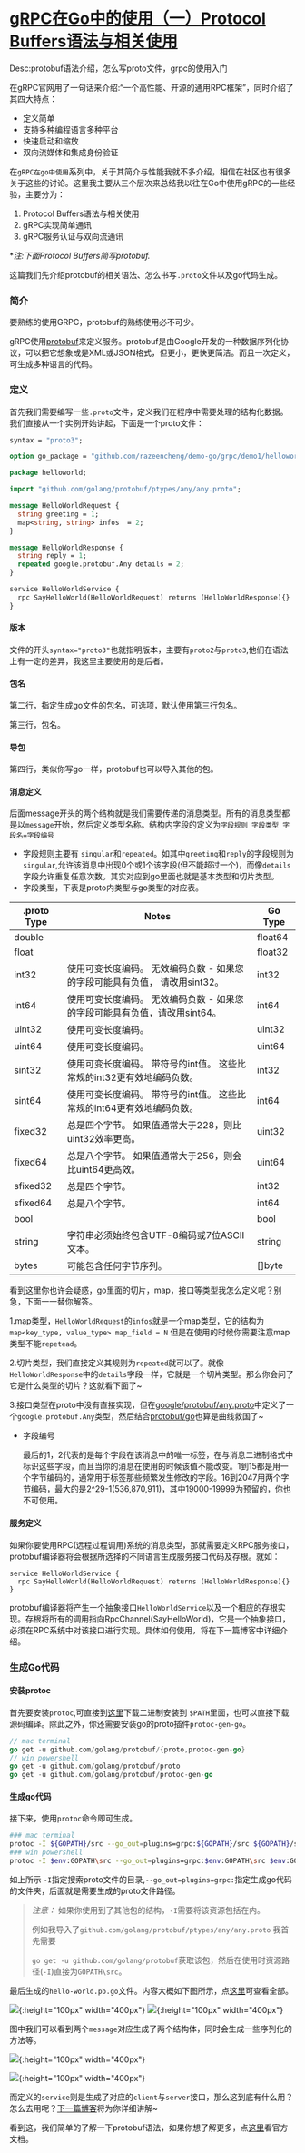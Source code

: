 # [gRPC在Go中的使用（一）Protocol Buffers语法与相关使用](https://razeen.me/post/how-to-use-grpc-in-golang-01.html)

Desc:protobuf语法介绍，怎么写proto文件，grpc的使用入门

在gRPC官网用了一句话来介绍:“一个高性能、开源的通用RPC框架”，同时介绍了其四大特点：

* 定义简单
* 支持多种编程语言多种平台
* 快速启动和缩放
* 双向流媒体和集成身份验证 

<!--more-->

在`gRPC在go中使用`系列中，关于其简介与性能我就不多介绍，相信在社区也有很多关于这些的讨论。这里我主要从三个层次来总结我以往在Go中使用gRPC的一些经验，主要分为：

1. Protocol Buffers语法与相关使用
2. gRPC实现简单通讯
3. gRPC服务认证与双向流通讯

**注:下面Protocol Buffers简写protobuf.*


这篇我们先介绍protobuf的相关语法、怎么书写`.proto`文件以及go代码生成。

### 简介

要熟练的使用GRPC，protobuf的熟练使用必不可少。

gRPC使用[protobuf](https://github.com/google/protobuf)来定义服务。protobuf是由Google开发的一种数据序列化协议，可以把它想象成是XML或JSON格式，但更小，更快更简洁。而且一次定义，可生成多种语言的代码。

### 定义

首先我们需要编写一些`.proto`文件，定义我们在程序中需要处理的结构化数据。我们直接从一个实例开始讲起，下面是一个proto文件：


``` protobuf
syntax = "proto3";

option go_package = "github.com/razeencheng/demo-go/grpc/demo1/helloworld";

package helloworld;

import "github.com/golang/protobuf/ptypes/any/any.proto";

message HelloWorldRequest {
  string greeting = 1;
  map<string, string> infos  = 2;
}

message HelloWorldResponse {
  string reply = 1;
  repeated google.protobuf.Any details = 2;
}

service HelloWorldService {
  rpc SayHelloWorld(HelloWorldRequest) returns (HelloWorldResponse){}
}
```


#### 版本 

文件的开头`syntax="proto3"`也就指明版本，主要有`proto2`与`proto3`,他们在语法上有一定的差异，我这里主要使用的是后者。

#### 包名

第二行，指定生成go文件的包名，可选项，默认使用第三行包名。

第三行，包名。

#### 导包

第四行，类似你写go一样，protobuf也可以导入其他的包。

#### 消息定义

后面message开头的两个结构就是我们需要传递的消息类型。所有的消息类型都是以`message`开始，然后定义类型名称。结构内字段的定义为`字段规则 字段类型 字段名=字段编号`

- 字段规则主要有 `singular`和`repeated`。如其中`greeting`和`reply`的字段规则为`singular`,允许该消息中出现0个或1个该字段(但不能超过一个)，而像`details`字段允许重复任意次数。其实对应到go里面也就是基本类型和切片类型。
- 字段类型，下表是proto内类型与go类型的对应表。

| .proto Type | Notes                                                        | Go Type |
| ----------- | ------------------------------------------------------------ | ------- |
| double      |                                                              | float64 |
| float       |                                                              | float32 |
| int32       | 使用可变长度编码。 无效编码负数 - 如果您的字段可能具有负值， 请改用sint32。 | int32   |
| int64       | 使用可变长度编码。 无效编码负数 - 如果您的字段可能具有负值，请改用sint64。 | int64   |
| uint32      | 使用可变长度编码。                                           | uint32  |
| uint64      | 使用可变长度编码。                                           | uint64  |
| sint32      | 使用可变长度编码。 带符号的int值。 这些比常规的int32更有效地编码负数。 | int32   |
| sint64      | 使用可变长度编码。 带符号的int值。 这些比常规的int64更有效地编码负数。 | int64   |
| fixed32     | 总是四个字节。 如果值通常大于228，则比uint32效率更高。       | uint32  |
| fixed64     | 总是八个字节。 如果值通常大于256，则会比uint64更高效。       | uint64  |
| sfixed32    | 总是四个字节。                                               | int32   |
| sfixed64    | 总是八个字节。                                               | int64   |
| bool        |                                                              | bool    |
| string      | 字符串必须始终包含UTF-8编码或7位ASCII文本。                  | string  |
| bytes       | 可能包含任何字节序列。                                       | []byte  |

看到这里你也许会疑惑，go里面的切片，map，接口等类型我怎么定义呢？别急，下面一一替你解答。

1.map类型，`HelloWorldRequest`的`infos`就是一个map类型，它的结构为`map<key_type, value_type> map_field = N`  但是在使用的时候你需要注意map类型不能`repetead`。

2.切片类型，我们直接定义其规则为`repeated`就可以了。就像`HelloWorldResponse`中的`details`字段一样，它就是一个切片类型。那么你会问了它是什么类型的切片？这就看下面了~

3.接口类型在proto中没有直接实现，但在[google/protobuf/any.proto](https://github.com/golang/protobuf/blob/master/ptypes/any/any.proto)中定义了一个`google.protobuf.Any`类型，然后结合[protobuf/go](https://github.com/golang/protobuf/blob/master/ptypes/any.go)也算是曲线救国了~

- 字段编号

  最后的1，2代表的是每个字段在该消息中的唯一标签，在与消息二进制格式中标识这些字段，而且当你的消息在使用的时候该值不能改变。1到15都是用一个字节编码的，通常用于标签那些频繁发生修改的字段。16到2047用两个字节编码，最大的是2^29-1(536,870,911)，其中19000-19999为预留的，你也不可使用。



#### 服务定义

如果你要使用RPC(远程过程调用)系统的消息类型，那就需要定义RPC服务接口，protobuf编译器将会根据所选择的不同语言生成服务接口代码及存根。就如：

```
service HelloWorldService {
  rpc SayHelloWorld(HelloWorldRequest) returns (HelloWorldResponse){}
}
```

protobuf编译器将产生一个抽象接口`HelloWorldService`以及一个相应的存根实现。存根将所有的调用指向RpcChannel(SayHelloWorld)，它是一个抽象接口，必须在RPC系统中对该接口进行实现。具体如何使用，将在下一篇博客中详细介绍。


### 生成Go代码

#### 安装protoc

首先要安装`protoc`,可直接到[这里](https://github.com/google/protobuf/releases/tag/v3.0.0)下载二进制安装到 `$PATH`里面，也可以直接下载源码编译。除此之外，你还需要安装go的proto插件`protoc-gen-go`。

```Go
// mac terminal
go get -u github.com/golang/protobuf/{proto,protoc-gen-go}
// win powershell
go get -u github.com/golang/protobuf/proto
go get -u github.com/golang/protobuf/protoc-gen-go
```

#### 生成go代码

接下来，使用`protoc`命令即可生成。

```Bash
### mac terminal
protoc -I ${GOPATH}/src --go_out=plugins=grpc:${GOPATH}/src ${GOPATH}/src/github.com/razeencheng/demo-go/grpc/demo1/helloworld/hello_world.proto
### win powershell
protoc -I $env:GOPATH\src --go_out=plugins=grpc:$env:GOPATH\src $env:GOPATH\src\github.com\razeencheng\demo-go\grpc\demo1\helloworld\hello_world.proto
```

如上所示 `-I`指定搜索proto文件的目录,`--go_out=plugins=grpc:`指定生成go代码的文件夹，后面就是需要生成的proto文件路径。

>  *注意：* 如果你使用到了其他包的结构，`-I`需要将该资源包括在内。
>
> 例如我导入了`github.com/golang/protobuf/ptypes/any/any.proto` 我首先需要
>
> `go get -u github.com/golang/protobuf`获取该包，然后在使用时资源路径(`-I`)直接为`GOPATH\src`。

最后生成的`hello-world.pb.go`文件。内容大概如下图所示，点[这里](https://github.com/razeencheng/demo-go/blob/master/grpc/demo1/helloworld/hello_world.pb.go)可查看全部。

![](https://st.razeen.me/essay/image/go/grpc-001.png){:height="100px" width="400px"}
![](https://st.razeen.me/essay/image/go/grpc-002.png){:height="100px" width="400px"}

图中我们可以看到两个`message`对应生成了两个结构体，同时会生成一些序列化的方法等。

![](https://st.razeen.me/essay/image/go/grpc-003.png){:height="100px" width="400px"}

![](https://st.razeen.me/essay/image/go/grpc-004.png){:height="100px" width="400px"}

而定义的`service`则是生成了对应的`client`与`server`接口，那么这到底有什么用？怎么去用呢？[下一篇博客](https://razeen.me/post/how-to-use-grpc-in-golang-02.html)将为你详细讲解~


看到这，我们简单的了解一下protobuf语法，如果你想了解更多，点[这里](https://developers.google.com/protocol-buffers/docs/proto3)看官方文档。
